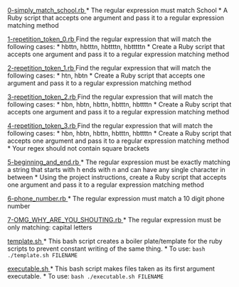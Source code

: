 [ 0-simply_match_school.rb ](./0-simply_match_school.rb)
    * The regular expression must match School
    * A Ruby script that accepts one argument and pass it to a regular expression matching method

[ 1-repetition_token_0.rb ](./1-repetition_token_0.rb)
    Find the regular expression that will match the following cases:
    * hbttn, hbtttn, hbttttn, hbtttttn
    * Create a Ruby script that accepts one argument and pass it to a regular expression matching method

[ 2-repetition_token_1.rb ](./2-repetition_token_1.rb)
    Find the regular expression that will match the following cases:
    * htn, hbtn
    * Create a Ruby script that accepts one argument and pass it to a regular expression matching method

[ 3-repetition_token_2.rb ](./3-repetition_token_2.rb)
    Find the regular expression that will match the following cases:
    * hbn, hbtn, hbttn, hbtttn, hbttttn
    * Create a Ruby script that accepts one argument and pass it to a regular expression matching method

[ 4-repetition_token_3.rb ](./4-repetition_token_3.rb)
    Find the regular expression that will match the following cases:
    * hbn, hbtn, hbttn, hbtttn, hbttttn
    * Create a Ruby script that accepts one argument and pass it to a regular expression matching method
    * Your regex should not contain square brackets

[ 5-beginning_and_end.rb ](./5-beginning_and_end.rb)
    * The regular expression must be exactly matching a string that starts with h ends with n and can have any single character in between
    * Using the project instructions, create a Ruby script that accepts one argument and pass it to a regular expression matching method

[ 6-phone_number.rb ](./6-phone_number.rb)
    * The regular expression must match a 10 digit phone number

[ 7-OMG_WHY_ARE_YOU_SHOUTING.rb ](./7-OMG_WHY_ARE_YOU_SHOUTING.rb)
    * The regular expression must be only matching: capital letters

[ template.sh ](./template.sh)
    * This bash script creates a boiler plate/template for the ruby scripts to prevent constant writing of the same thing.
    * To use:
    ```bash
    ./template.sh FILENAME
    ```

[ executable.sh ](./executable.sh)
    * This bash script makes files taken as its first argument executable.
    * To use:
    ```bash
    ./executable.sh FILENAME
    ```
